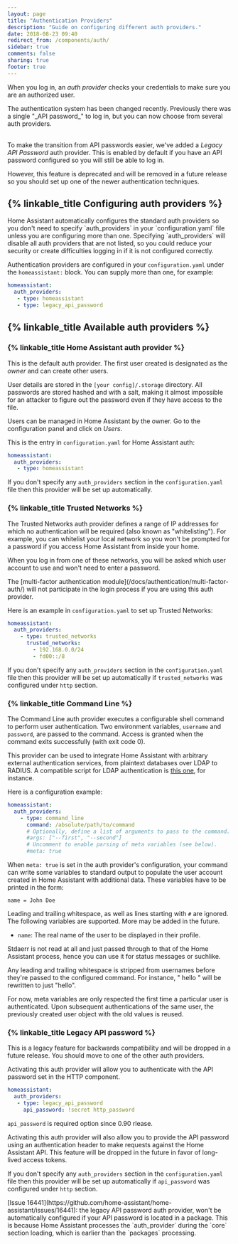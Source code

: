 ```yaml
---
layout: page
title: "Authentication Providers"
description: "Guide on configuring different auth providers."
date: 2018-08-23 09:40
redirect_from: /components/auth/
sidebar: true
comments: false
sharing: true
footer: true
---
```


When you log in, an _auth provider_ checks your credentials to make sure you are an authorized user.

<p class='note'>
The authentication system has been changed recently. Previously there was a single "_API password_" to log in, but you can now choose from several auth providers.<br/> <br/>

To make the transition from API passwords easier, we've added a _Legacy API Password_ auth provider. This is enabled by default if you have an API password configured so you will still be able to log in.

However, this feature is deprecated and will be removed in a future release so you should set up one of the newer authentication techniques.
</p>

## {% linkable_title Configuring auth providers %}

<p class='note warning'>
Home Assistant automatically configures the standard auth providers so you don't need to specify `auth_providers` in your `configuration.yaml` file unless you are configuring more than one. Specifying `auth_providers` will disable all auth providers that are not listed, so you could reduce your security or create difficulties logging in if it is not configured correctly.
</p>


Authentication providers are configured in your `configuration.yaml` under the `homeassistant:` block. You can supply more than one, for example:

```yaml
homeassistant:
  auth_providers:
   - type: homeassistant
   - type: legacy_api_password
```

## {% linkable_title Available auth providers %}

### {% linkable_title Home Assistant auth provider %}

This is the default auth provider. The first user created is designated as the _owner_ and can create other users.

User details are stored in the `[your config]/.storage`  directory. All passwords are stored hashed and with a salt, making it almost impossible for an attacker to figure out the password even if they have access to the file.

Users can be managed in Home Assistant by the owner. Go to the configuration panel and click on _Users_.

This is the entry in `configuration.yaml` for Home Assistant auth:

```yaml
homeassistant:
  auth_providers:
   - type: homeassistant
```

If you don't specify any `auth_providers` section in the `configuration.yaml` file then this provider will be set up automatically.

### {% linkable_title Trusted Networks %}

The Trusted Networks auth provider defines a range of IP addresses for which no authentication will be required (also known as "whitelisting"). For example, you can whitelist your local network so you won't be prompted for a password if you access Home Assistant from inside your home.

When you log in from one of these networks, you will be asked which user account to use and won't need to enter a password.

<p class='note info'>
The [multi-factor authentication module](/docs/authentication/multi-factor-auth/) will not participate in the login process if you are using this auth provider.
</p>

Here is an example in `configuration.yaml` to set up Trusted Networks:

```yaml
homeassistant:
  auth_providers:
    - type: trusted_networks
      trusted_networks:
        - 192.168.0.0/24
        - fd00::/8
```

If you don't specify any `auth_providers` section in the `configuration.yaml` file then this provider will be set up automatically if `trusted_networks` was configured under `http` section.

### {% linkable_title Command Line %}

The Command Line auth provider executes a configurable shell command to perform user authentication. Two environment variables, `username` and `password`, are passed to the command. Access is granted when the command exits successfully (with exit code 0).

This provider can be used to integrate Home Assistant with arbitrary external authentication services, from plaintext databases over LDAP to RADIUS. A compatible script for LDAP authentication is [this one](https://github.com/efficiosoft/ldap-auth-sh), for instance.

Here is a configuration example:

```yaml
homeassistant:
  auth_providers:
    - type: command_line
      command: /absolute/path/to/command
      # Optionally, define a list of arguments to pass to the command.
      #args: ["--first", "--second"]
      # Uncomment to enable parsing of meta variables (see below).
      #meta: true
```

When `meta: true` is set in the auth provider's configuration, your command can write some variables to standard output to populate the user account created in Home Assistant with additional data. These variables have to be printed in the form:

```
name = John Doe
```

Leading and trailing whitespace, as well as lines starting with `#` are ignored. The following variables are supported. More may be added in the future.

* `name`: The real name of the user to be displayed in their profile.

Stdaerr is not read at all and just passed through to that of the Home Assistant process, hence you can use it for status messages or suchlike.

<p class='note'>
Any leading and trailing whitespace is stripped from usernames before they're passed to the configured command. For instance, " hello  " will be rewritten to just "hello".
</p>

<p class='note'>
For now, meta variables are only respected the first time a particular user is authenticated. Upon subsequent authentications of the same user, the previously created user object with the old values is reused.
</p>

### {% linkable_title Legacy API password %}

<p class='note warning'>
This is a legacy feature for backwards compatibility and will be dropped in a future release. You should move to one of the other auth providers.
</p>

Activating this auth provider will allow you to authenticate with the API password set in the HTTP component.

```yaml
homeassistant:
  auth_providers:
   - type: legacy_api_password
     api_password: !secret http_password
```

`api_password` is required option since 0.90 rlease.

Activating this auth provider will also allow you to provide the API password using an authentication header to make requests against the Home Assistant API. This feature will be dropped in the future in favor of long-lived access tokens.

If you don't specify any `auth_providers` section in the `configuration.yaml` file then this provider will be set up automatically if `api_password` was configured under `http` section.

<p class='note warning'>
[Issue 16441](https://github.com/home-assistant/home-assistant/issues/16441): the legacy API password auth provider, won't be automatically configured if your API password is located in a package. This is because Home Assistant processes the `auth_provider` during the `core` section loading, which is earlier than the `packages` processing.
</p>
